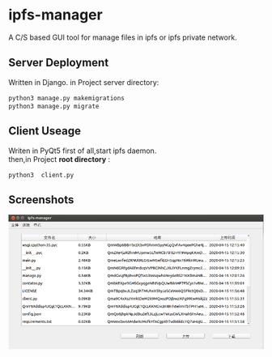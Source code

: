 # ipfs-manager
A C/S based GUI tool for manage files in ipfs or ipfs private network.

## Server Deployment

Written in Django.
in Project server directory:
```shell
python3 manage.py makemigrations
python3 manage.py migrate
```

## Client Useage

Writen in PyQt5
first of all,start ipfs daemon.  
then,in Project **root directory** :
```shell
python3  client.py
```
 
## Screenshots

![](https://github.com/lockecole111/ipfs-manager/blob/master/images/screenshot.png)

